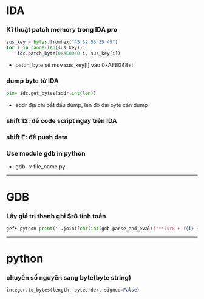 # IDA 
### Kĩ thuật patch memory trong IDA pro
``` python
sus_key = bytes.fromhex("45 32 55 35 49")
for i in range(len(sus_key)):
    idc.patch_byte(0xAE8048+i, sus_key[i])
```
- patch_byte sẽ mov sus_key[i] vào 0xAE8048+i

### dump byte từ IDA
```python
bin= idc.get_bytes(addr,int(len))
```
- addr địa chỉ bắt đầu dump, len độ dài byte cần dump

### shift 12: để code script ngay trên IDA

### shift E: để push data
### Use module gdb in python
- gdb -x file_name.py
----
# GDB
### Lấy giá trị thanh ghi $r8 tính toán
``` python
gef➤ python print(''.join([chr(int(gdb.parse_and_eval(f"**($r8 + ({i} << 4))"))) for i in range(18)]))
```
----
# python
### chuyển số nguyên sang byte(byte string)
```python
integer.to_bytes(length, byteorder, signed=False)
```
